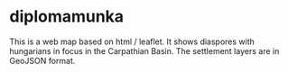 # diplomamunka

This is a web map based on html / leaflet. It shows diaspores with hungarians in focus in the Carpathian Basin. The settlement layers are in GeoJSON format.
